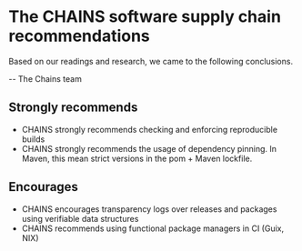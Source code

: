 # The CHAINS software supply chain recommendations

Based on our readings and research, we came to the following conclusions.

-- The Chains team

## Strongly recommends

* CHAINS strongly recommends checking and enforcing reproducible builds
* CHAINS strongly recommends the usage of dependency pinning. In Maven, this mean strict versions in the pom + Maven lockfile.

## Encourages

* CHAINS encourages transparency logs over releases and packages using verifiable data structures
* CHAINS recommends using functional package managers in CI (Guix, NIX)

